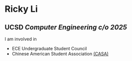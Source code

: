 # Ricky Li
## UCSD *Computer Engineering c/o 2025*


I am involved in 
* ECE Undergraduate Student Council
* Chinese American Student Association [(CASA)](https://www.casaucsd.com/)
